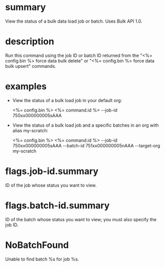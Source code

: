 # summary

View the status of a bulk data load job or batch. Uses Bulk API 1.0.

# description

Run this command using the job ID or batch ID returned from the "<%= config.bin %> force data bulk delete" or "<%= config.bin %> force data bulk upsert" commands.

# examples

- View the status of a bulk load job in your default org:

  <%= config.bin %> <%= command.id %> --job-id 750xx000000005sAAA

- View the status of a bulk load job and a specific batches in an org with alias my-scratch:

  <%= config.bin %> <%= command.id %> --job-id 750xx000000005sAAA --batch-id 751xx000000005nAAA --target-org my-scratch

# flags.job-id.summary

ID of the job whose status you want to view.

# flags.batch-id.summary

ID of the batch whose status you want to view; you must also specify the job ID.

# NoBatchFound

Unable to find batch %s for job %s.
